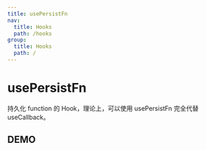 ```yaml
---
title: usePersistFn
nav:
  title: Hooks
  path: /hooks
group:
  title: Hooks
  path: /
---
```


# usePersistFn

持久化 function 的 Hook，理论上，可以使用 usePersistFn 完全代替 useCallback。

## DEMO

<code src="./demo.tsx"></code>
